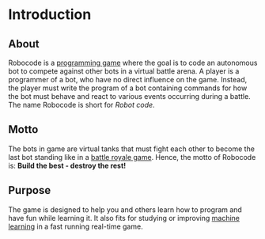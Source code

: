 # Introduction

## About

Robocode is a [programming game](https://en.wikipedia.org/wiki/Programming_game) where the goal is to code an autonomous bot to compete against other bots in a virtual battle arena. A player is a programmer of a bot, who have no direct influence on the game. Instead, the player must write the program of a bot containing commands for how the bot must behave and react to various events occurring during a battle. The name Robocode is short for _Robot code_.

## Motto

The bots in game are virtual tanks that must fight each other to become the last bot standing like in a [battle royale game](https://en.wikipedia.org/wiki/Battle_royale_game). Hence, the motto of Robocode is: **Build the best - destroy the rest!**

## Purpose

The game is designed to help you and others learn how to program and have fun while learning it. It also fits for studying or improving [machine learning](https://en.wikipedia.org/wiki/Machine_learning) in a fast running real-time game.
